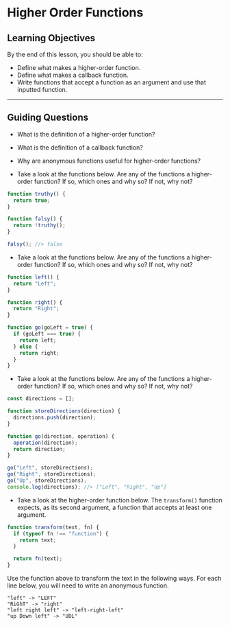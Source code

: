 # Higher Order Functions

## Learning Objectives

By the end of this lesson, you should be able to:

- Define what makes a higher-order function.
- Define what makes a callback function.
- Write functions that accept a function as an argument and use that inputted function.

---

## Guiding Questions

- What is the definition of a higher-order function?

- What is the definition of a callback function?

- Why are anonymous functions useful for higher-order functions?

- Take a look at the functions below. Are any of the functions a higher-order function? If so, which ones and why so? If not, why not?

```js
function truthy() {
  return true;
}

function falsy() {
  return !truthy();
}

falsy(); //> false
```

- Take a look at the functions below. Are any of the functions a higher-order function? If so, which ones and why so? If not, why not?

```js
function left() {
  return "Left";
}

function right() {
  return "Right";
}

function go(goLeft = true) {
  if (goLeft === true) {
    return left;
  } else {
    return right;
  }
}
```

- Take a look at the functions below. Are any of the functions a higher-order function? If so, which ones and why so? If not, why not?

```js
const directions = [];

function storeDirections(direction) {
  directions.push(direction);
}

function go(direction, operation) {
  operation(direction);
  return direction;
}

go("Left", storeDirections);
go("Right", storeDirections);
go("Up", storeDirections);
console.log(directions); //> ["Left", "Right", "Up"]
```

- Take a look at the higher-order function below. The `transform()` function expects, as its second argument, a function that accepts at least one argument.

```js
function transform(text, fn) {
  if (typeof fn !== "function") {
    return text;
  }

  return fn(text);
}
```

Use the function above to transform the text in the following ways. For each line below, you will need to write an anonymous function.

```
"left" -> "LEFT"
"RiGhT" -> "right"
"left right left" -> "left-right-left"
"up Down left" -> "UDL"
```

